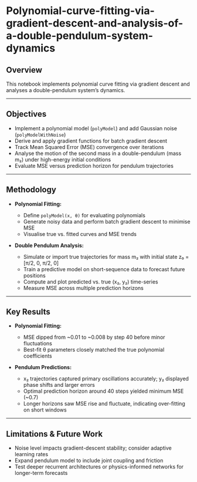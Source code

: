 # Polynomial-curve-fitting-via-gradient-descent-and-analysis-of-a-double-pendulum-system-dynamics

## **Overview**
This notebook implements polynomial curve fitting via gradient descent and analyses a double-pendulum system’s dynamics.

---

## **Objectives**
- Implement a polynomial model (`polyModel`) and add Gaussian noise (`polyModelWithNoise`)  
- Derive and apply gradient functions for batch gradient descent  
- Track Mean Squared Error (MSE) convergence over iterations  
- Analyse the motion of the second mass in a double-pendulum (mass m₂) under high-energy initial conditions  
- Evaluate MSE versus prediction horizon for pendulum trajectories

---

## **Methodology**
- **Polynomial Fitting:**  
  - Define `polyModel(x, θ)` for evaluating polynomials  
  - Generate noisy data and perform batch gradient descent to minimise MSE  
  - Visualise true vs. fitted curves and MSE trends  

- **Double Pendulum Analysis:**  
  - Simulate or import true trajectories for mass m₂ with initial state z₀ = [π/2, 0, π/2, 0]  
  - Train a predictive model on short-sequence data to forecast future positions  
  - Compute and plot predicted vs. true (x₂, y₂) time-series  
  - Measure MSE across multiple prediction horizons

---

## **Key Results**
- **Polynomial Fitting:**  
  - MSE dipped from ~0.01 to ~0.008 by step 40 before minor fluctuations  
  - Best-fit θ parameters closely matched the true polynomial coefficients  

- **Pendulum Predictions:**  
  - x₂ trajectories captured primary oscillations accurately; y₂ displayed phase shifts and larger errors  
  - Optimal prediction horizon around 40 steps yielded minimum MSE (~0.7)  
  - Longer horizons saw MSE rise and fluctuate, indicating over-fitting on short windows

---

## **Limitations & Future Work**
- Noise level impacts gradient-descent stability; consider adaptive learning rates  
- Expand pendulum model to include joint coupling and friction  
- Test deeper recurrent architectures or physics-informed networks for longer-term forecasts

